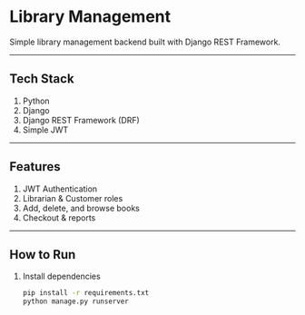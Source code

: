 #  Library Management

Simple library management backend built with Django REST Framework.

---

##  Tech Stack
1. Python  
2. Django  
3. Django REST Framework (DRF)  
4. Simple JWT  

---

##  Features
1. JWT Authentication  
2. Librarian & Customer roles  
3. Add, delete, and browse books  
4. Checkout & reports  

---

##  How to Run
1. Install dependencies  
   ```bash
   pip install -r requirements.txt
   python manage.py runserver


